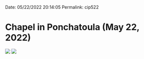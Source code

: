 
Date: 05/22/2022 20:14:05
Permalink: cip522

# Chapel in Ponchatoula (May 22, 2022)

![](https://i.imgur.com/1BUaSPs.jpg)
![](https://i.imgur.com/116gW8W.jpg)